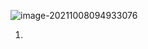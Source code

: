 ![image-20211008094933076](C:\Users\18352\AppData\Roaming\Typora\typora-user-images\image-20211008094933076.png)

1. 

   
